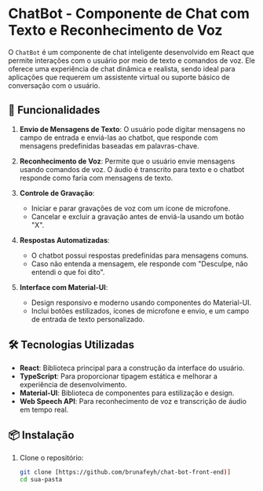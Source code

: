 # ChatBot - Componente de Chat com Texto e Reconhecimento de Voz

O `ChatBot` é um componente de chat inteligente desenvolvido em React que permite interações com o usuário por meio de texto e comandos de voz. Ele oferece uma experiência de chat dinâmica e realista, sendo ideal para aplicações que requerem um assistente virtual ou suporte básico de conversação com o usuário.

## 🚀 Funcionalidades

1. **Envio de Mensagens de Texto**: O usuário pode digitar mensagens no campo de entrada e enviá-las ao chatbot, que responde com mensagens predefinidas baseadas em palavras-chave.

2. **Reconhecimento de Voz**: Permite que o usuário envie mensagens usando comandos de voz. O áudio é transcrito para texto e o chatbot responde como faria com mensagens de texto.

3. **Controle de Gravação**:
   - Iniciar e parar gravações de voz com um ícone de microfone.
   - Cancelar e excluir a gravação antes de enviá-la usando um botão "X".

4. **Respostas Automatizadas**: 
   - O chatbot possui respostas predefinidas para mensagens comuns.
   - Caso não entenda a mensagem, ele responde com "Desculpe, não entendi o que foi dito".

5. **Interface com Material-UI**: 
   - Design responsivo e moderno usando componentes do Material-UI.
   - Inclui botões estilizados, ícones de microfone e envio, e um campo de entrada de texto personalizado.

## 🛠️ Tecnologias Utilizadas

- **React**: Biblioteca principal para a construção da interface do usuário.
- **TypeScript**: Para proporcionar tipagem estática e melhorar a experiência de desenvolvimento.
- **Material-UI**: Biblioteca de componentes para estilização e design.
- **Web Speech API**: Para reconhecimento de voz e transcrição de áudio em tempo real.

## 📦 Instalação

1. Clone o repositório:
   ```bash
   git clone [https://github.com/brunafeyh/chat-bot-front-end)]
   cd sua-pasta
